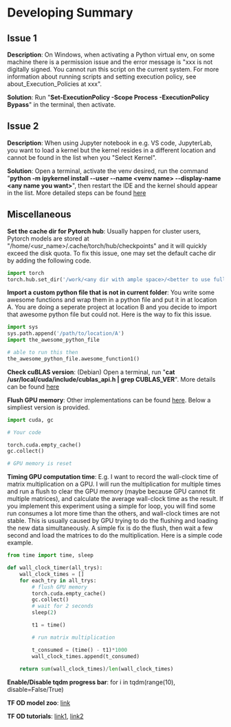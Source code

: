 # Developing Summary
## Issue 1
**Description**: On Windows, when activating a Python virtual env, on some machine there is a permission issue and the error message is "xxx is not digitally signed. You cannot run this script on the current system. For more information about running scripts and setting execution policy, see about_Execution_Policies at xxx".

**Solution**: Run "**Set-ExecutionPolicy -Scope Process -ExecutionPolicy Bypass**" in the terminal, then activate.

## Issue 2
**Description**: When using Jupyter notebook in e.g. VS code, JupyterLab, you want to load a kernel but the kernel resides in a different location and cannot be found in the list when you "Select Kernel".

**Solution**: Open a terminal, activate the venv desired, run the command "**python -m ipykernel install --user --name \<venv name\> --display-name \<any name you want\>**", then restart the IDE and the kernel should appear in the list. More detailed steps can be found [here](https://srinivas1996kumar.medium.com/adding-custom-kernels-to-a-jupyter-notebook-in-visual-studio-53e4d595208c)

## Miscellaneous

**Set the cache dir for Pytorch hub**: Usually happen for cluster users, Pytorch models are stored at "/home/\<usr_name\>/.cache/torch/hub/checkpoints" and it will quickly exceed the disk quota. To fix this issue, one may set the default cache dir by adding the following code.

```python
import torch
torch.hub.set_dir('/work/<any dir with ample space>/<better to use full path>')
```

**Import a custom python file that is not in current folder**: You write some awesome functions and wrap them in a python file and put it in at location A. You are doing a seperate project at location B and you decide to import that awesome python file but could not. Here is the way to fix this issue.

```python
import sys
sys.path.append('/path/to/location/A')
import the_awesome_python_file

# able to run this then
the_awesome_python_file.awesome_function1()
```

**Check cuBLAS version**: (Debian) Open a terminal, run "**cat /usr/local/cuda/include/cublas_api.h | grep CUBLAS_VER**". More details can be found [here](https://stackoverflow.com/questions/52337791/verify-that-cublas-is-installed)

**Flush GPU memory**: Other implementations can be found [here](https://huggingface.co/blog/optimize-llm). Below a simpliest version is provided.
```python 
import cuda, gc

# Your code

torch.cuda.empty_cache()
gc.collect()

# GPU memory is reset
```

**Timing GPU computation time**: E.g. I want to record the wall-clock time of matrix multiplication on a GPU. I will run the multiplication for multiple times and run a flush to clear the GPU memory (maybe because GPU cannot fit multiple matrices), and calculate the average wall-clock time as the result. If you implement this experiment using a simple for loop, you will find some run consumes a lot more time than the others, and wall-clock times are not stable. This is usually caused by GPU trying to do the flushing and loading the new data simultaneously. A simple fix is do the flush, then wait a few second and load the matrices to do the multiplication. Here is a simple code example.

```python
from time import time, sleep

def wall_clock_timer(all_trys):
    wall_clock_times = []
    for each_try in all_trys:
        # flush GPU memory
        torch.cuda.empty_cache()
        gc.collect()
        # wait for 2 seconds
        sleep(2)

        t1 = time()

        # run matrix multiplication

        t_consumed = (time() - t1)*1000
        wall_clock_times.append(t_consumed)
        
    return sum(wall_clock_times)/len(wall_clock_times)
```

**Enable/Disable tqdm progress bar**: for i in tqdm(range(10), disable=False/True)

**TF OD model zoo**: [link](https://github.com/tensorflow/models/blob/master/research/object_detection/g3doc/tf2_detection_zoo.md)

**TF OD tutorials**: [link1](https://github.com/tensorflow/models/blob/master/research/object_detection/g3doc/tf2.md), [link2](https://neptune.ai/blog/how-to-train-your-own-object-detector-using-tensorflow-object-detection-api)

